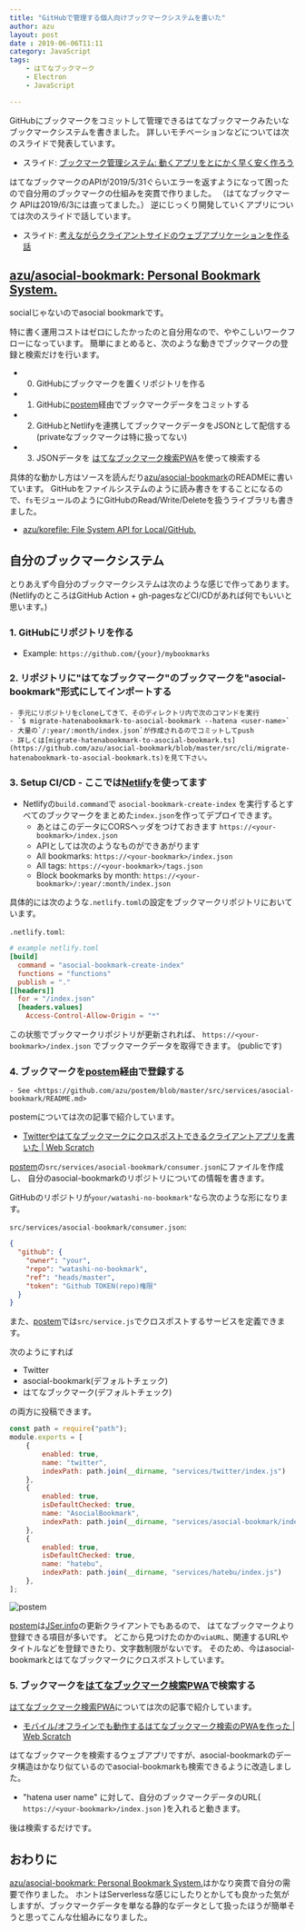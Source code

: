 ```yaml
---
title: "GitHubで管理する個人向けブックマークシステムを書いた"
author: azu
layout: post
date : 2019-06-06T11:11
category: JavaScript
tags:
    - はてなブックマーク
    - Electron
    - JavaScript

---
```


GitHubにブックマークをコミットして管理できるはてなブックマークみたいなブックマークシステムを書きました。
詳しいモチベーションなどについては次のスライドで発表しています。

- スライド: [ブックマーク管理システム: 動くアプリをとにかく早く安く作ろう](http://azu.github.io/slide/2019/tech-link/asocial-bookmark.html)

はてなブックマークのAPIが2019/5/31ぐらいエラーを返すようになって困ったので自分用のブックマークの仕組みを突貫で作りました。
（はてなブックマーク APIは2019/6/3には直ってました。）
逆にじっくり開発していくアプリについては次のスライドで話しています。

- スライド: [考えながらクライアントサイドのウェブアプリケーションを作る話](http://azu.github.io/slide/2019/tech-link/develop-app-with-thinking.html)

## [azu/asocial-bookmark: Personal Bookmark System.](https://github.com/azu/asocial-bookmark)

socialじゃないのでasocial bookmarkです。

特に書く運用コストはゼロにしたかったのと自分用なので、ややこしいワークフローになっています。
簡単にまとめると、次のような動きでブックマークの登録と検索だけを行います。

- 0. GitHubにブックマークを置くリポジトリを作る
- 1. GitHubに[postem](https://github.com/azu/postem)経由でブックマークデータをコミットする
- 2. GitHubとNetlifyを連携してブックマークデータをJSONとして配信する(privateなブックマークは特に扱ってない)
- 3. JSONデータを [はてなブックマーク検索PWA](https://hatebupwa.netlify.com/)を使って検索する

具体的な動かし方はソースを読んだり[azu/asocial-bookmark](https://github.com/azu/asocial-bookmark)のREADMEに書いています。
GitHubをファイルシステムのように読み書きをすることになるので、`fs`モジュールのようにGitHubのRead/Write/Deleteを扱うライブラリも書きました。

- [azu/korefile: File System API for Local/GitHub.](https://github.com/azu/korefile)

## 自分のブックマークシステム

とりあえず今自分のブックマークシステムは次のような感じで作ってあります。
(NetlifyのところはGitHub Action + gh-pagesなどCI/CDがあれば何でもいいと思います。)

### 1. GitHubにリポジトリを作る

- Example: `https://github.com/{your}/mybookmarks`

### 2. リポジトリに"はてなブックマーク"のブックマークを"asocial-bookmark"形式にしてインポートする
    - 手元にリポジトリをcloneしてきて、そのディレクトリ内で次のコマンドを実行
    - `$ migrate-hatenabookmark-to-asocial-bookmark --hatena <user-name>`
    - 大量の`/:year/:month/index.json`が作成されるのでコミットしてpush
    - 詳しくは[migrate-hatenabookmark-to-asocial-bookmark.ts](https://github.com/azu/asocial-bookmark/blob/master/src/cli/migrate-hatenabookmark-to-asocial-bookmark.ts)を見て下さい。

### 3. Setup CI/CD - ここでは[Netlify](https://www.netlify.com/)を使ってます

- Netlifyの`build.command`で `asocial-bookmark-create-index` を実行するとすべてのブックマークをまとめた`index.json`を作ってデプロイできます。
  - あとはこのデータにCORSヘッダをつけておきます `https://<your-bookmark>/index.json`
  - APIとしては次のようなものができあがります
  - All bookmarks: `https://<your-bookmark>/index.json`
  - All tags: `https://<your-bookmark>/tags.json`
  - Block bookmarks by month: `https://<your-bookmark>/:year/:month/index.json` 

具体的には次のような`.netlify.toml`の設定をブックマークリポジトリにおいています。

`.netlify.toml`:

```toml
# example netlify.toml
[build]
  command = "asocial-bookmark-create-index"
  functions = "functions"
  publish = "."
[[headers]]
  for = "/index.json"
  [headers.values]
    Access-Control-Allow-Origin = "*"
```

この状態でブックマークリポジトリが更新されれば、 `https://<your-bookmark>/index.json` でブックマークデータを取得できます。
(publicです)

### 4. ブックマークを[postem](https://github.com/azu/postem)経由で登録する
    - See <https://github.com/azu/postem/blob/master/src/services/asocial-bookmark/README.md>

postemについては次の記事で紹介しています。

- [Twitterやはてなブックマークにクロスポストできるクライアントアプリを書いた | Web Scratch](https://efcl.info/2019/05/01/postem/)

[postem](https://github.com/azu/postem)の`src/services/asocial-bookmark/consumer.json`にファイルを作成し、
自分のasocial-bookmarkのリポジトリについての情報を書きます。

GitHubのリポジトリが`your/watashi-no-bookmark"`なら次のような形になります。

`src/services/asocial-bookmark/consumer.json`:

```json
{
  "github": {
    "owner": "your",
    "repo": "watashi-no-bookmark",
    "ref": "heads/master",
    "token": "Github TOKEN(repo)権限"
  }
}
```

また、[postem](https://github.com/azu/postem)では`src/service.js`でクロスポストするサービスを定義できます。

次のようにすれば

- Twitter
- asocial-bookmark(デフォルトチェック)
- はてなブックマーク(デフォルトチェック)

の両方に投稿できます。

```js
const path = require("path");
module.exports = [
    {
        enabled: true,
        name: "twitter",
        indexPath: path.join(__dirname, "services/twitter/index.js")
    },
    {
        enabled: true,
        isDefaultChecked: true,
        name: "AsocialBookmark",
        indexPath: path.join(__dirname, "services/asocial-bookmark/index.js")
    },
    {
        enabled: true,
        isDefaultChecked: true,
        name: "hatebu",
        indexPath: path.join(__dirname, "services/hatebu/index.js")
    },
];
```

![postem](https://efcl.info/wp-content/uploads/2019/06/06-1559788378.png)

[postem](https://github.com/azu/postem)は[JSer.info](https://jser.info/)の更新クライアントでもあるので、
はてなブックマークより登録できる項目が多いです。
どこから見つけたのかの`viaURL`、関連するURLやタイトルなどを登録できたり、文字数制限がないです。
そのため、今はasocial-bookmarkとはてなブックマークにクロスポストしています。

### 5. ブックマークを[はてなブックマーク検索PWA](https://hatebupwa.netlify.com/)で検索する

[はてなブックマーク検索PWA](https://hatebupwa.netlify.com/)については次の記事で紹介しています。

- [モバイル/オフラインでも動作するはてなブックマーク検索のPWAを作った | Web Scratch](https://efcl.info/2018/04/16/hatebupwa/)

はてなブックマークを検索するウェブアプリですが、asocial-bookmarkのデータ構造はかなり似ているのでasocial-bookmarkも検索できるように改造しました。

- "hatena user name" に対して、自分のブックマークデータのURL( `https://<your-bookmark>/index.json` )を入れると動きます。

後は検索するだけです。

## おわりに

[azu/asocial-bookmark: Personal Bookmark System.](https://github.com/azu/asocial-bookmark)はかなり突貫で自分の需要で作りました。
ホントはServerlessな感じにしたりとかしても良かった気がしますが、ブックマークデータを単なる静的なデータとして扱ったほうが簡単そうと思ってこんな仕組みになりました。
